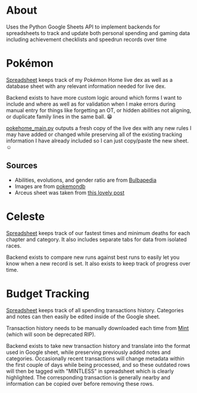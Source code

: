 # About

Uses the Python Google Sheets API to implement backends for spreadsheets to track and update both personal spending and gaming data including achievement checklists and speedrun records over time

# Pokémon

[Spreadsheet](https://docs.google.com/spreadsheets/d/1NBl-bWTtXo95KjDnMBOIGQ-dd6_YvRBdQkRfUQMmSUU/edit#gid=109308367) keeps track of my Pokémon Home live dex as well as a database sheet with any relevant information needed for live dex.

Backend exists to have more custom logic around which forms I want to include and where as well as for validation when I make errors during manual entry for things like forgetting an OT, or hidden abilities not aligning, or duplicate family lines in the same ball. :grin:

[pokehome_main.py](https://github.com/leahfortier/spreadsheets/blob/main/main/pokehome/pokehome_main.py) outputs a fresh copy of the live dex with any new rules I may have added or changed while preserving all of the existing tracking information I have already included so I can just copy/paste the new sheet. :relaxed:

## Sources

- Abilities, evolutions, and gender ratio are from [Bulbapedia](https://bulbapedia.bulbagarden.net/wiki/List_of_Pok%C3%A9mon_by_Ability)
- Images are from [pokemondb](https://img.pokemondb.net/sprites/home/normal/1x/bulbasaur.png)
- Arceus sheet was taken from [this lovely post](https://www.reddit.com/r/pokemon/comments/ut2o7y/the_only_living_dex_spread_sheet_you_will_ever/)

# Celeste

[Spreadsheet](https://docs.google.com/spreadsheets/d/1Sj8JsgVGipsAsHq5V4AIrLnBf_vzHmUbSWN2WnZAiZI/) keeps track of our fastest times and minimum deaths for each chapter and category.  It also includes separate tabs for data from isolated races.

Backend exists to compare new runs against best runs to easily let you know when a new record is set.  It also exists to keep track of progress over time.

# Budget Tracking

[Spreadsheet](https://docs.google.com/spreadsheets/d/1OYUwwr_GJCRnByd-m_2BMh4HZGVSiyldyiXiiaGLXZc/#gid=1360394288) keeps track of all spending transactions history. Categories and notes can then easily be edited inside of the Google sheet.

Transaction history needs to be manually downloaded each time from [Mint](https://mint.intuit.com/transactions) (which will soon be deprecated RIP).

Backend exists to take new transaction history and translate into the format used in Google sheet, while preserving previously added notes and categories.  Occasionally recent transactions will change metadata within the first couple of days while being processed, and so these outdated rows will then be tagged with "MINTLESS" in spreadsheet which is clearly highlighted.  The corresponding transaction is generally nearby and information can be copied over before removing these rows.

